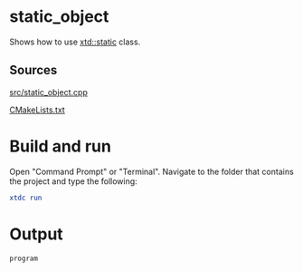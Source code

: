 # static_object

Shows how to use [xtd::static](../../../../src/xtd.core/include/xtd/static.h) class.

## Sources

[src/static_object.cpp](src/static_object.cpp)

[CMakeLists.txt](CMakeLists.txt)

# Build and run

Open "Command Prompt" or "Terminal". Navigate to the folder that contains the project and type the following:

```cmake
xtdc run
```

# Output

```
program
```
